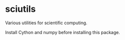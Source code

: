 # sciutils

Various utilities for scientific computing.

Install Cython and numpy before installing this package.
